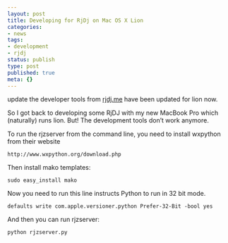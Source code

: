 ```yaml
---
layout: post
title: Developing for RjDj on Mac OS X Lion
categories:
- news
tags:
- development
- rjdj
status: publish
type: post
published: true
meta: {}
---
```


update the developer tools from [rjdj.me](http://rjdj.me) have been updated for lion now.

So I got back to developing some RjDJ with my new MacBook Pro which (naturally) runs lion. But! The development tools don’t work anymore.

To run the rjzserver from the command line, you need to install wxpython from their website

    http://www.wxpython.org/download.php

Then install mako templates:

    sudo easy_install mako

Now you need to run this line instructs Python to run in 32 bit mode.

    defaults write com.apple.versioner.python Prefer-32-Bit -bool yes

And then you can run rjzserver:

    python rjzserver.py
